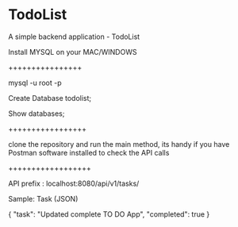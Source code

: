 # TodoList
A simple backend application - TodoList 



Install MYSQL on your MAC/WINDOWS

++++++++++++++++

mysql -u root -p

Create Database todolist;

Show databases;

+++++++++++++++++

clone the repository and run the main method, its handy if you have Postman software installed 
to check the API calls 

++++++++++++++++++

API prefix : localhost:8080/api/v1/tasks/

Sample: Task (JSON)

{
    "task": "Updated complete TO DO App",
    "completed": true
}
